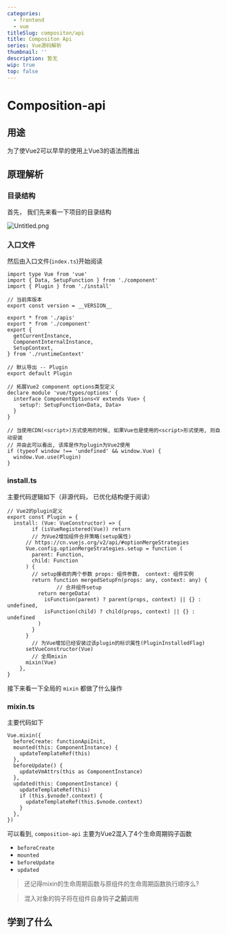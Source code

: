 ```yaml
---
categories:
  - frontend
  - vue
titleSlug: compositon/api
title: Compositon Api
series: Vue源码解析
thumbnail: ''
description: 暂无
wip: true
top: false
---
```

# Composition-api

## 用途

为了使Vue2可以早早的使用上Vue3的语法而推出

## 原理解析

### 目录结构

首先， 我们先来看一下项目的目录结构

![Untitled.png](https://s2.loli.net/2022/01/09/ieUcaPbY8juKBsg.png)

### 入口文件

然后由入口文件(`index.ts`)开始阅读

```tsx
import type Vue from 'vue'
import { Data, SetupFunction } from './component'
import { Plugin } from './install'

// 当前库版本
export const version = __VERSION__

export * from './apis'
export * from './component'
export {
  getCurrentInstance,
  ComponentInternalInstance,
  SetupContext,
} from './runtimeContext'

// 默认导出 -- Plugin
export default Plugin

// 拓展Vue2 component options类型定义
declare module 'vue/types/options' {
  interface ComponentOptions<V extends Vue> {
    setup?: SetupFunction<Data, Data>
  }
}

// 当使用CDN(<script>)方式使用的时候, 如果Vue也是使用的<script>形式使用, 则自动安装
// 并由此可以看出, 该库是作为plugin为Vue2使用
if (typeof window !== 'undefined' && window.Vue) {
  window.Vue.use(Plugin)
}
```

### install.ts

主要代码逻辑如下（非源代码， 已优化结构便于阅读）

```tsx
// Vue2的plugin定义
export const Plugin = {
  install: (Vue: VueConstructor) => {
		if (isVueRegistered(Vue)) return
		// 为Vue2增加组件合并策略(setup属性)
	  // https://cn.vuejs.org/v2/api/#optionMergeStrategies
	  Vue.config.optionMergeStrategies.setup = function (
	    parent: Function,
	    child: Function
	  ) {
	    // setup接收的两个参数 props: 组件参数， context: 组件实例
	    return function mergedSetupFn(props: any, context: any) {
				// 合并组件setup
	      return mergeData(
	        isFunction(parent) ? parent(props, context) || {} : undefined,
	        isFunction(child) ? child(props, context) || {} : undefined
	      )
	    }
	  }
		// 为Vue增加已经安装过该plugin的标识属性(PluginInstalledFlag)
	  setVueConstructor(Vue)
		// 全局mixin
	  mixin(Vue)
	},
}
```

接下来看一下全局的 `mixin` 都做了什么操作

### mixin.ts

主要代码如下

```tsx
Vue.mixin({
  beforeCreate: functionApiInit,
  mounted(this: ComponentInstance) {
    updateTemplateRef(this)
  },
  beforeUpdate() {
    updateVmAttrs(this as ComponentInstance)
  },
  updated(this: ComponentInstance) {
    updateTemplateRef(this)
    if (this.$vnode?.context) {
      updateTemplateRef(this.$vnode.context)
    }
  },
})
```

可以看到, `composition-api` 主要为Vue2混入了4个生命周期钩子函数

- `beforeCreate`
- `mounted`
- `beforeUpdate`
- `updated`

> 还记得mixin的生命周期函数与原组件的生命周期函数执行顺序么?
> 

> 混入对象的钩子将在组件自身钩子**之前**调用
> 

## 学到了什么
